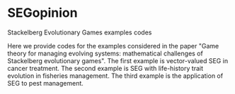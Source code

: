 # SEGopinion
Stackelberg Evolutionary Games examples codes

Here we provide codes for the examples considered in the paper "Game theory for managing evolving systems: mathematical challenges of Stackelberg evolutionary games". The first example is vector-valued SEG in cancer treatment. The second example is SEG with life-history trait evolution in fisheries management. The third example is the application of SEG to pest management.
